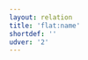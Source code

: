 ```yaml
---
layout: relation
title: 'flat:name'
shortdef: ''
udver: '2'
---
```

<!-- Interlanguage links updated Út zář 29 20:23:32 CEST 2020 -->
